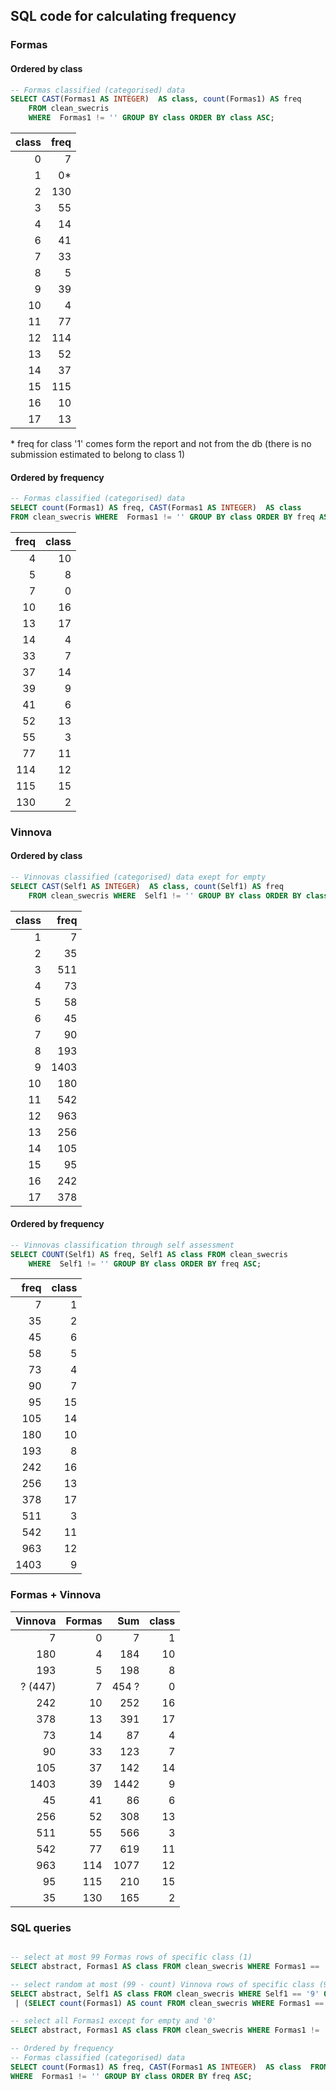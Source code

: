 
## SQL code for calculating frequency

### Formas

#### Ordered by class

```sql
-- Formas classified (categorised) data
SELECT CAST(Formas1 AS INTEGER)  AS class, count(Formas1) AS freq
    FROM clean_swecris
    WHERE  Formas1 != '' GROUP BY class ORDER BY class ASC;
```
|__class__ | __freq__|
|---------:|--------:|
|0 | 7|
|1 | 0*|
|2 | 130|
|3 | 55|
|4 | 14|
|6 | 41|
|7 | 33|
|8 | 5|
|9 | 39|
|10 | 4|
|11 | 77|
|12 | 114|
|13 | 52|
|14 | 37|
|15 | 115|
|16 | 10|
|17 | 13|

\* freq for class '1' comes form the report and not from the db (there is no submission estimated to belong to class 1)

#### Ordered by frequency

```sql
-- Formas classified (categorised) data
SELECT count(Formas1) AS freq, CAST(Formas1 AS INTEGER)  AS class
FROM clean_swecris WHERE  Formas1 != '' GROUP BY class ORDER BY freq ASC;
```


| __freq__ | __class__ |
|---------:|--------:|
|4 | 10|
|5 | 8|
|7 | 0|
|10 | 16|
|13 | 17|
|14 | 4|
|33 | 7|
|37 | 14|
|39 | 9|
|41 | 6|
|52 | 13|
|55 | 3|
|77 | 11|
|114 | 12|
|115 | 15|
|130 | 2|

### Vinnova

#### Ordered by class

```sql
-- Vinnovas classified (categorised) data exept for empty
SELECT CAST(Self1 AS INTEGER)  AS class, count(Self1) AS freq
    FROM clean_swecris WHERE  Self1 != '' GROUP BY class ORDER BY class ASC;
```

|__class__ | __freq__|
|---------:|--------:|
|1 | 7|
|2 | 35|
|3 | 511|
|4 | 73|
|5 | 58|
|6 | 45|
|7 | 90|
|8 | 193|
|9 | 1403|
|10 | 180|
|11 | 542|
|12 | 963|
|13 | 256|
|14 | 105|
|15 | 95|
|16 | 242|
|17 | 378|

#### Ordered by frequency

```sql
-- Vinnovas classification through self assessment
SELECT COUNT(Self1) AS freq, Self1 AS class FROM clean_swecris
    WHERE  Self1 != '' GROUP BY class ORDER BY freq ASC;
```

| __freq__ | __class__ |
|---------:|--------:|
|7 | 1|
|35 | 2|
|45 | 6|
|58 | 5|
|73 | 4|
|90 | 7|
|95 | 15|
|105 | 14|
|180 | 10|
|193 | 8|
|242 | 16|
|256 | 13|
|378 | 17|
|511 | 3|
|542 | 11|
|963 | 12|
|1403 | 9|

### Formas + Vinnova

| __Vinnova__ | __Formas__ | __Sum__ | __class__ |
|------------:|-----------:|--------:|--------:|
|7 | 0 | 7 | 1|
|180 | 4 | 184 | 10|
|193 | 5 | 198 | 8|
|? (447) | 7 | 454 ? | 0|
|242 | 10 | 252| 16|
|378 | 13 | 391 | 17|
|73 | 14 | 87 | 4|
|90 | 33 | 123 | 7|
|105 | 37 | 142 | 14|
|1403 | 39 | 1442 | 9|
|45 | 41 | 86 | 6|
|256 | 52 | 308 | 13|
|511 | 55 | 566 | 3|
|542 | 77 | 619 | 11|
|963 | 114 | 1077 | 12|
|95 | 115 | 210 | 15|
|35 | 130 | 165 | 2|

### SQL queries

```sql

-- select at most 99 Formas rows of specific class (1)
SELECT abstract, Formas1 AS class FROM clean_swecris WHERE Formas1 == '1' ORDER BY RANDOM() LIMIT 99;

-- select random at most (99 - count) Vinnova rows of specific class (9)
SELECT abstract, Self1 AS class FROM clean_swecris WHERE Self1 == '9' ORDER BY RANDOM() LIMIT 99 -
 | (SELECT count(Formas1) AS count FROM clean_swecris WHERE Formas1 == '9');

-- select all Formas1 except for empty and '0'
SELECT abstract, Formas1 AS class FROM clean_swecris WHERE Formas1 != '' AND Formas1 != '0';

-- Ordered by frequency
-- Formas classified (categorised) data
SELECT count(Formas1) AS freq, CAST(Formas1 AS INTEGER)  AS class  FROM clean_swecris
WHERE  Formas1 != '' GROUP BY class ORDER BY freq ASC;
```
